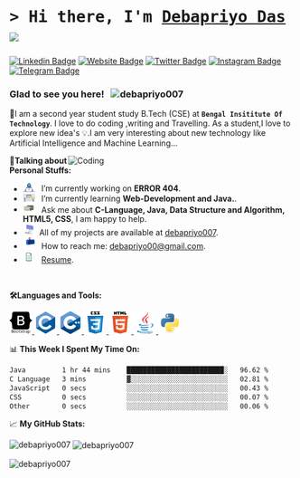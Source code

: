 

### <h1><samp>&gt; Hi there, I'm <a href="https://fb.com/https://www.facebook.com/bamapada.das.56?mibextid=zbwkwl" target="_blank">Debapriyo Das</a> <img src="https://emojipedia-us.s3.amazonaws.com/source/noto-emoji-animations/344/waving-hand_1f44b.gif" width="25"> </samp></h1>

[![Linkedin Badge](https://img.shields.io/badge/-LinkedIn-0e76a8?style=flat-square&logo=Linkedin&logoColor=white)](https://linkedin.com/in/debapriyo-das-864b93259)
[![Website Badge](https://img.shields.io/badge/Website-3b5998?style=flat-square&logo=google-chrome&logoColor=white)]( https://debapriyo007.github.io/mycv.github.io/)
[![Twitter Badge](https://img.shields.io/badge/-Twitter-00acee?style=flat-square&logo=Twitter&logoColor=white)](https://fb.com/https://www.facebook.com/bamapada.das.56?mibextid=zbwkwl)
[![Instagram Badge](https://img.shields.io/badge/-Instagram-e4405f?style=flat-square&logo=Instagram&logoColor=white)](https://instagram.com/debapriyo_009)
[![Telegram Badge](https://img.shields.io/badge/-Telegram-0088cc?style=flat-square&logo=Telegram&logoColor=white)](#)

### Glad to see you here! &nbsp; <img src="https://komarev.com/ghpvc/?username=debapriyo007&label=Profile%20views&color=0e75b6&style=flat" alt="debapriyo007" />

📌I am a second year student study B.Tech (CSE) at **``Bengal Insititute Of Technology``**.
I love to do coding ,writing and Travelling.
As a student,I love to explore new idea's 💡.I am very interesting about new technology like Artificial Intelligence and Machine Learning...


<img align="right" alt="Coding" width="400" src="https://camo.githubusercontent.com/5ddf73ad3a205111cf8c686f687fc216c2946a75005718c8da5b837ad9de78c9/68747470733a2f2f7468756d62732e6766796361742e636f6d2f4576696c4e657874446576696c666973682d736d616c6c2e676966">



**💬Talking about Personal Stuffs:**

- <img src="https://github.com/debapriyo007/debapriyo007/blob/main/img/developer.gif?raw=true" width="21" />&nbsp;&nbsp; I’m currently working on **ERROR 404**.
- <img src="https://github.com/debapriyo007/debapriyo007/blob/main/img/lightning.gif?raw=true" width="21" />&nbsp;&nbsp; I’m currently learning **Web-Development and Java.**.
- <img src="https://github.com/debapriyo007/debapriyo007/blob/main/img/message.gif?raw=true" width="21" />&nbsp;&nbsp; Ask me about **C-Language, Java, Data Structure and Algorithm, HTML5, CSS**, I am happy to help.
- <img src="https://github.com/debapriyo007/debapriyo007/blob/main/img/laptop.gif?raw=true" width="21" />&nbsp;&nbsp;All of my projects are available at [debapriyo007](https://debapriyo007.github.io/mycv.github.io/).
- <img src="https://github.com/debapriyo007/debapriyo007/blob/main/img/letterbox.gif?raw=true" width="21" />&nbsp;&nbsp; How to reach me:  debapriyo00@gmail.com.
- <img src="https://github.com/debapriyo007/debapriyo007/blob/main/img/doc.gif?raw=true" width="21" />&nbsp;&nbsp; [Resume](https://debapriyo007.github.io/mycv.github.io/).

</br>

**🛠️Languages and Tools:**
<p align="left"> <a href="https://getbootstrap.com" target="_blank" rel="noreferrer"> <img src="https://raw.githubusercontent.com/devicons/devicon/master/icons/bootstrap/bootstrap-plain-wordmark.svg" alt="bootstrap" width="40" height="40"/> </a> <a href="https://www.cprogramming.com/" target="_blank" rel="noreferrer"> <img src="https://raw.githubusercontent.com/devicons/devicon/master/icons/c/c-original.svg" alt="c" width="40" height="40"/> </a> <a href="https://www.w3schools.com/cpp/" target="_blank" rel="noreferrer"> <img src="https://raw.githubusercontent.com/devicons/devicon/master/icons/cplusplus/cplusplus-original.svg" alt="cplusplus" width="40" height="40"/> </a> <a href="https://www.w3schools.com/css/" target="_blank" rel="noreferrer"> <img src="https://raw.githubusercontent.com/devicons/devicon/master/icons/css3/css3-original-wordmark.svg" alt="css3" width="40" height="40"/> </a> <a href="https://www.w3.org/html/" target="_blank" rel="noreferrer"> <img src="https://raw.githubusercontent.com/devicons/devicon/master/icons/html5/html5-original-wordmark.svg" alt="html5" width="40" height="40"/> </a> <a href="https://www.java.com" target="_blank" rel="noreferrer"> <img src="https://raw.githubusercontent.com/devicons/devicon/master/icons/java/java-original.svg" alt="java" width="40" height="40"/> </a> <a href="https://www.python.org" target="_blank" rel="noreferrer"> <img src="https://raw.githubusercontent.com/devicons/devicon/master/icons/python/python-original.svg" alt="python" width="40" height="40"/> </a> </p>



📊 **This Week I Spent My Time On:**


```text
Java         1 hr 44 mins    ████████████████████████░   96.62 %
C Language   3 mins          ▓░░░░░░░░░░░░░░░░░░░░░░░░   02.81 %
JavaScript   0 secs          ░░░░░░░░░░░░░░░░░░░░░░░░░   00.43 %
CSS          0 secs          ░░░░░░░░░░░░░░░░░░░░░░░░░   00.07 %
Other        0 secs          ░░░░░░░░░░░░░░░░░░░░░░░░░   00.06 %
```

📈 **My GitHub Stats:**

<p><img align="left" src="https://github-readme-stats.vercel.app/api/top-langs?username=debapriyo007&show_icons=true&locale=en&layout=compact" alt="debapriyo007" /></p>

<p>&nbsp;<img align="center" src="https://github-readme-stats.vercel.app/api?username=debapriyo007&show_icons=true&locale=en" alt="debapriyo007" /></p>

<p><img align="center" src="https://github-readme-streak-stats.herokuapp.com/?user=debapriyo007&" alt="debapriyo007" /></p>
